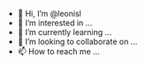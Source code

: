 - 👋 Hi, I’m @leonisl
- 👀 I’m interested in ...
- 🌱 I’m currently learning ...
- 💞️ I’m looking to collaborate on ...
- 📫 How to reach me ...

<!---
leonisl/leonisl is a ✨ special ✨ repository because its `README.md` (this file) appears on your GitHub profile.
You can click the Preview link to take a look at your changes.
--->
